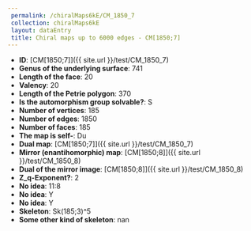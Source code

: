```yaml
--- 
 permalink: /chiralMaps6kE/CM_1850_7 
 collection: chiralMaps6kE
 layout: dataEntry
 title: Chiral maps up to 6000 edges - CM[1850;7]
---
```


- **ID**: [CM[1850;7]]({{ site.url }}/test/CM_1850_7)
- **Genus of the underlying surface**: 741
- **Length of the face**: 20
- **Valency**: 20
- **Length of the Petrie polygon**: 370
- **Is the automorphism group solvable?**: S
- **Number of vertices**: 185
- **Number of edges**: 1850
- **Number of faces**: 185
- **The map is self-**: Du
- **Dual map**: [CM[1850;7]]({{ site.url }}/test/CM_1850_7)
- **Mirror (enantihomorphic) map**: [CM[1850;8]]({{ site.url }}/test/CM_1850_8)
- **Dual of the mirror image**: [CM[1850;8]]({{ site.url }}/test/CM_1850_8)
- **Z_q-Exponent?**: 2
- **No idea**:  11:8
- **No idea**: Y
- **No idea**: Y
- **Skeleton**: Sk(185;3)^5
- **Some other kind of skeleton**: nan
